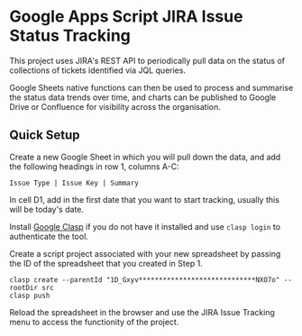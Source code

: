 # Google Apps Script JIRA Issue Status Tracking

This project uses JIRA's REST API to periodically pull data on the status
of collections of tickets identified via JQL queries.

Google Sheets native functions can then be used to process and summarise
the status data trends over time, and charts can be published to Google
Drive or Confluence for visibility across the organisation.

## Quick Setup

Create a new Google Sheet in which you will pull down the data, and add
the following headings in row 1, columns A-C:

    Issue Type | Issue Key | Summary

In cell D1, add in the first date that you want to start tracking,
usually this will be today's date.

Install [Google Clasp](https://github.com/google/clasp) if you do not
have it installed and use `clasp login` to authenticate the tool.

Create a script project associated with your new spreadsheet by passing
the ID of the spreadsheet that you created in Step 1.

    clasp create --parentId "1D_Gxyv*****************************NXO7o" --rootDir src
    clasp push

Reload the spreadsheet in the browser and use the JIRA Issue Tracking
menu to access the functionity of the project.
